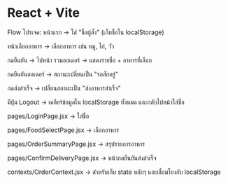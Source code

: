 # React + Vite

Flow โปรเจค:
หน้าแรก → ใส่ "ชื่อผู้สั่ง" (เก็บชื่อใน localStorage)

หน้าเลือกอาหาร → เลือกอาหาร เช่น หมู, ไก่, วัว

กดยืนยัน → ไปหน้า รวมออเดอร์ → แสดงรายชื่อ + อาหารที่เลือก

กดยืนยันออเดอร์ → สถานะเปลี่ยนเป็น "รอสักครู่"

กดส่งสำเร็จ → เปลี่ยนสถานะเป็น "ส่งอาหารสำเร็จ"

มีปุ่ม Logout → เคลียร์ข้อมูลใน localStorage ทั้งหมด และกลับไปหน้าใส่ชื่อ

pages/LoginPage.jsx → ใส่ชื่อ

pages/FoodSelectPage.jsx → เลือกอาหาร

pages/OrderSummaryPage.jsx → สรุปรายการอาหาร

pages/ConfirmDeliveryPage.jsx → หน้ากดยืนยันส่งสำเร็จ

contexts/OrderContext.jsx → สำหรับเก็บ state หลักๆ และเชื่อมโยงกับ localStorage
